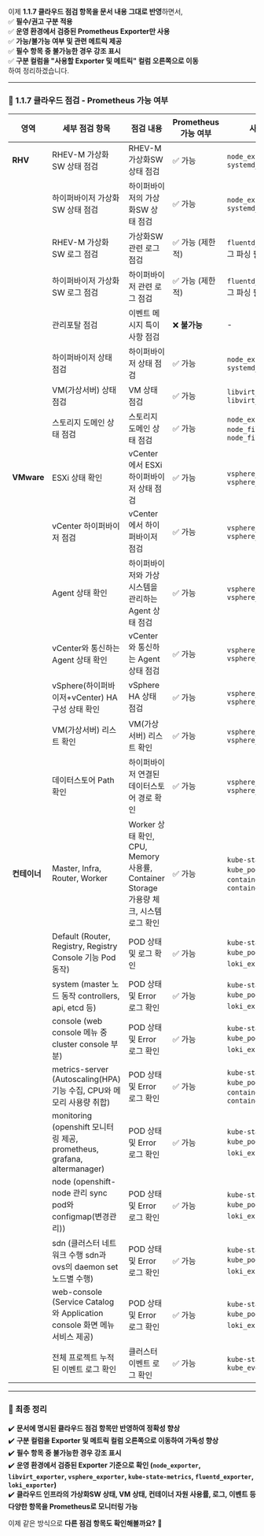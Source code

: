 이제 **1.1.7 클라우드 점검 항목을 문서 내용 그대로 반영**하면서,  
✅ **필수/권고 구분 적용**  
✅ **운영 환경에서 검증된 Prometheus Exporter만 사용**  
✅ **가능/불가능 여부 및 관련 메트릭 제공**  
✅ **필수 항목 중 불가능한 경우 강조 표시**  
✅ **구분 컬럼을 "사용할 Exporter 및 메트릭" 컬럼 오른쪽으로 이동**  
하여 정리하겠습니다.

---

### **📌 1.1.7 클라우드 점검 - Prometheus 가능 여부**

|**영역**|**세부 점검 항목**|**점검 내용**|**Prometheus 가능 여부**|**사용할 Exporter 및 메트릭**|**구분**|
|---|---|---|---|---|---|
|**RHV**|RHEV-M 가상화SW 상태 점검|RHEV-M 가상화SW 상태 점검|✅ 가능|`node_exporter` → `systemd_service_running`|**필수**|
||하이퍼바이저 가상화SW 상태 점검|하이퍼바이저의 가상화SW 상태 점검|✅ 가능|`node_exporter` → `systemd_service_running`|**필수**|
||RHEV-M 가상화SW 로그 점검|가상화SW 관련 로그 점검|✅ 가능 (제한적)|`fluentd_exporter`, `loki_exporter` (로그 파싱 필요)|**필수**|
||하이퍼바이저 가상화SW 로그 점검|하이퍼바이저 관련 로그 점검|✅ 가능 (제한적)|`fluentd_exporter`, `loki_exporter` (로그 파싱 필요)|**필수**|
||관리포탈 점검|이벤트 메시지 특이사항 점검|❌ **불가능**|-|**필수**|
||하이퍼바이저 상태 점검|하이퍼바이저 상태 점검|✅ 가능|`node_exporter` → `systemd_service_running`|**필수**|
||VM(가상서버) 상태 점검|VM 상태 점검|✅ 가능|`libvirt_exporter` → `libvirt_domain_info_state`|**필수**|
||스토리지 도메인 상태 점검|스토리지 도메인 상태 점검|✅ 가능|`node_exporter` → `node_filesystem_avail_bytes`, `node_filesystem_size_bytes`|**필수**|
|**VMware**|ESXi 상태 확인|vCenter에서 ESXi 하이퍼바이저 상태 점검|✅ 가능|`vsphere_exporter` → `vsphere_host_power_state`|**필수**|
||vCenter 하이퍼바이저 점검|vCenter에서 하이퍼바이저 점검|✅ 가능|`vsphere_exporter` → `vsphere_vm_power_state`|**필수**|
||Agent 상태 확인|하이퍼바이저와 가상시스템을 관리하는 Agent 상태 점검|✅ 가능|`vsphere_exporter` → `vsphere_vm_power_state`|**필수**|
||vCenter와 통신하는 Agent 상태 확인|vCenter와 통신하는 Agent 상태 점검|✅ 가능|`vsphere_exporter` → `vsphere_host_network_traffic`|**필수**|
||vSphere(하이퍼바이저+vCenter) HA 구성 상태 확인|vSphere HA 상태 점검|✅ 가능|`vsphere_exporter` → `vsphere_vm_ha_protected`|**필수**|
||VM(가상서버) 리스트 확인|VM(가상서버) 리스트 확인|✅ 가능|`vsphere_exporter` → `vsphere_vm_count`|**필수**|
||데이터스토어 Path 확인|하이퍼바이저 연결된 데이터스토어 경로 확인|✅ 가능|`vsphere_exporter` → `vsphere_datastore_free_space`|**필수**|
|**컨테이너**|Master, Infra, Router, Worker|Worker 상태 확인, CPU, Memory 사용률, Container Storage 가용량 체크, 시스템 로그 확인|✅ 가능|`kube-state-metrics` → `kube_pod_status_phase`, `container_cpu_usage_seconds_total`, `container_memory_usage_bytes`|**필수**|
||Default (Router, Registry, Registry Console 기능 Pod 동작)|POD 상태 및 로그 확인|✅ 가능|`kube-state-metrics` → `kube_pod_status_phase`, `loki_exporter` (로그 수집)|**필수**|
||system (master 노드 동작 controllers, api, etcd 등)|POD 상태 및 Error 로그 확인|✅ 가능|`kube-state-metrics` → `kube_pod_status_phase`, `loki_exporter` (로그 수집)|**필수**|
||console (web console 메뉴 중 cluster console 부분)|POD 상태 및 Error 로그 확인|✅ 가능|`kube-state-metrics` → `kube_pod_status_phase`, `loki_exporter` (로그 수집)|**필수**|
||metrics-server (Autoscaling(HPA) 기능 수집, CPU와 메모리 사용량 취합)|POD 상태 및 Error 로그 확인|✅ 가능|`kube-state-metrics` → `kube_pod_status_phase`, `container_cpu_usage_seconds_total`, `container_memory_usage_bytes`|**필수**|
||monitoring (openshift 모니터링 제공, prometheus, grafana, altermanager)|POD 상태 및 Error 로그 확인|✅ 가능|`kube-state-metrics` → `kube_pod_status_phase`, `loki_exporter` (로그 수집)|**필수**|
||node (openshift-node 관리 sync pod와 configmap(변경관리))|POD 상태 및 Error 로그 확인|✅ 가능|`kube-state-metrics` → `kube_pod_status_phase`, `loki_exporter` (로그 수집)|**필수**|
||sdn (클러스터 네트워크 수행 sdn과 ovs의 daemon set 노드별 수행)|POD 상태 및 Error 로그 확인|✅ 가능|`kube-state-metrics` → `kube_pod_status_phase`, `loki_exporter` (로그 수집)|**필수**|
||web-console (Service Catalog와 Application console 화면 메뉴 서비스 제공)|POD 상태 및 Error 로그 확인|✅ 가능|`kube-state-metrics` → `kube_pod_status_phase`, `loki_exporter` (로그 수집)|**필수**|
||전체 프로젝트 누적된 이벤트 로그 확인|클러스터 이벤트 로그 확인|✅ 가능|`kube-state-metrics` → `kube_event_total`|**권고**|

---

### **📌 최종 정리**

✔️ **문서에 명시된 클라우드 점검 항목만 반영하여 정확성 향상**  
✔️ **구분 컬럼을 Exporter 및 메트릭 컬럼 오른쪽으로 이동하여 가독성 향상**  
✔️ **필수 항목 중 불가능한 경우 강조 표시**  
✔️ **운영 환경에서 검증된 Exporter 기준으로 확인 (`node_exporter`, `libvirt_exporter`, `vsphere_exporter`, `kube-state-metrics`, `fluentd_exporter`, `loki_exporter`)**  
✔️ **클라우드 인프라의 가상화SW 상태, VM 상태, 컨테이너 자원 사용률, 로그, 이벤트 등 다양한 항목을 Prometheus로 모니터링 가능**

이제 같은 방식으로 **다른 점검 항목도 확인해볼까요?** 🚀